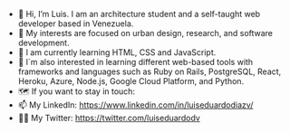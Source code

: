 - 👋 Hi, I’m Luis. I am an architecture student and a self-taught web developer based in Venezuela.
- 👀 My interests are focused on urban design, research, and software development.
- 🌱 I am currently learning HTML, CSS and JavaScript.
- 🧠 I´m also interested in learning different web-based tools with frameworks and languages such as Ruby on Rails, PostgreSQL, React, Heroku, Azure, Node.js, Google Cloud Platform, and Python.
- 🗺️ If you want to stay in touch:
- 📫 My LinkedIn: https://www.linkedin.com/in/luiseduardodiazv/ 
- 🧑‍💻 My Twitter: https://twitter.com/luiseduardodv

<!---
luisedvas/luisedvas is a ✨ special ✨ repository because its `README.md` (this file) appears on your GitHub profile.
You can click the Preview link to take a look at your changes.
--->

